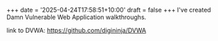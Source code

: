 +++
date = '2025-04-24T17:58:51+10:00'
draft = false
+++
I've created Damn Vulnerable Web Application walkthroughs.

link to DVWA: https://github.com/digininja/DVWA
